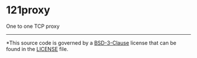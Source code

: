 # 121proxy

One to one TCP proxy

---

*This source code is governed by a [BSD-3-Clause](http://opensource.org/licenses/BSD-3-Clause) license that can be found in the [LICENSE](https://github.com/z0rr0/121proxy/blob/master/LICENSE) file.

